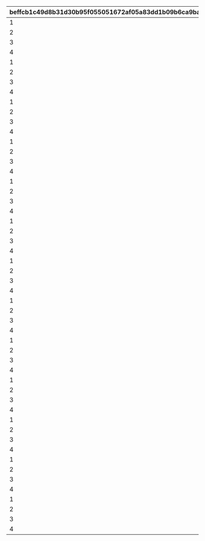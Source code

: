 |beffcb1c49d8b31d30b95f055051672af05a83dd1b09b6ca9ba656b0939981b9|c8eb1651f842309e4ef51f182988e6975ba1d2cb4a427d6e8758597ea796d1ca|a60e429d53a4ba739ea6723a0558f705753bb9e21e993d8ae167138dfbb5750e|16cea7ed84d3e762c60d674b2389d2e272b7dcb3779d75ff6374131d81a7f71e|d48ca8fb7999cb1929495a1571db1c1f765316d43de131ec6b4cbd84e751d9e6|a19fa7d5f7c46d68511e3674a8129411841a657f843ed59ded1bcdfa1daa1a2f|1e292a237134dca7aa2889088ecc9ae1822569d7798b17f97a9bdd206ef97bed|ffd0cc37f2f6f1e480ba28e9b739181438e82d59fbb8732bcee6832bdea75644|27fc84d826735bb68bbd94f8cce7ba2117434998ec2cc34a52e7e5a6cb735057|a5be5bd7cdb46ebcaa49c322c6eca7c69765685f918fed9d15871a4352bb2fd3|fe18328fa5f2767239e6e39e9d30cc43fb38f02be9a2f307e9731180666eb166|eec249714a814424a4c0400ec9e5674ae3def02ff2ac5669d06ddf34c52faa61|9fd7ddc9dd45a05690c4811e465ebd1ddd566c172839fc3a7277a920067a31cc|63a58d8954ec39d9bd21b982725c87e6f9ff1989efc7fd312996d4c51fc157e4|26a1ea97d41a00889b2561872c12135b80e5b16c57768c7f0af0de1a58fdfe58|934fee6c3bba5b8b914ac913efc14519568499b0da0ac7ba39b14ca7ea186fb0|db367c53970a13db3eb15a8b7d750da3fffe91714ef5e2ce9429ab65b4838112|ed0dd223a13a462fe122d8394e02e80165487874245e464cc14e510f09384db3|
| --- | --- | --- | --- | --- | --- | --- | --- | --- | --- | --- | --- | --- | --- | --- | --- | --- | --- |
|1|500|0|10000|0|0|0|0|0|8|1|0|91002|0|0|0|0|0|
|2|400|0|10000|0|0|0|0|0|8|2|0|91002|0|0|0|0|0|
|3|300|0|10000|0|0|0|0|0|8|3|0|91002|0|0|0|0|0|
|4|250|0|10000|0|0|0|0|0|8|4|0|91002|0|0|0|0|0|
|1|500|0|10001|0|0|0|0|0|8|5|0|91002|0|0|0|0|0|
|2|400|0|10001|0|0|0|0|0|8|6|0|91002|0|0|0|0|0|
|3|300|0|10001|0|0|0|0|0|8|7|0|91002|0|0|0|0|0|
|4|250|0|10001|0|0|0|0|0|8|8|0|91002|0|0|0|0|0|
|1|500|0|10002|0|0|0|0|0|8|9|0|91002|0|0|0|0|0|
|2|400|0|10002|0|0|0|0|0|8|10|0|91002|0|0|0|0|0|
|3|300|0|10002|0|0|0|0|0|8|11|0|91002|0|0|0|0|0|
|4|250|0|10002|0|0|0|0|0|8|12|0|91002|0|0|0|0|0|
|1|500|0|10003|0|0|0|0|0|8|13|0|91002|0|0|0|0|0|
|2|400|0|10003|0|0|0|0|0|8|14|0|91002|0|0|0|0|0|
|3|300|0|10003|0|0|0|0|0|8|15|0|91002|0|0|0|0|0|
|4|250|0|10003|0|0|0|0|0|8|16|0|91002|0|0|0|0|0|
|1|500|0|10004|0|0|0|0|0|8|17|0|91002|0|0|0|0|0|
|2|400|0|10004|0|0|0|0|0|8|18|0|91002|0|0|0|0|0|
|3|300|0|10004|0|0|0|0|0|8|19|0|91002|0|0|0|0|0|
|4|250|0|10004|0|0|0|0|0|8|20|0|91002|0|0|0|0|0|
|1|500|0|10005|0|0|0|0|0|8|21|0|91002|0|0|0|0|0|
|2|400|0|10005|0|0|0|0|0|8|22|0|91002|0|0|0|0|0|
|3|300|0|10005|0|0|0|0|0|8|23|0|91002|0|0|0|0|0|
|4|250|0|10005|0|0|0|0|0|8|24|0|91002|0|0|0|0|0|
|1|500|0|10006|0|0|0|0|0|8|25|0|91002|0|0|0|0|0|
|2|400|0|10006|0|0|0|0|0|8|26|0|91002|0|0|0|0|0|
|3|300|0|10006|0|0|0|0|0|8|27|0|91002|0|0|0|0|0|
|4|250|0|10006|0|0|0|0|0|8|28|0|91002|0|0|0|0|0|
|1|500|0|10007|0|0|0|0|0|8|29|0|91002|0|0|0|0|0|
|2|400|0|10007|0|0|0|0|0|8|30|0|91002|0|0|0|0|0|
|3|300|0|10007|0|0|0|0|0|8|31|0|91002|0|0|0|0|0|
|4|250|0|10007|0|0|0|0|0|8|32|0|91002|0|0|0|0|0|
|1|500|0|10008|0|0|0|0|0|8|33|0|91002|0|0|0|0|0|
|2|400|0|10008|0|0|0|0|0|8|34|0|91002|0|0|0|0|0|
|3|300|0|10008|0|0|0|0|0|8|35|0|91002|0|0|0|0|0|
|4|250|0|10008|0|0|0|0|0|8|36|0|91002|0|0|0|0|0|
|1|500|0|10009|0|0|0|0|0|8|37|0|91002|0|0|0|0|0|
|2|400|0|10009|0|0|0|0|0|8|38|0|91002|0|0|0|0|0|
|3|300|0|10009|0|0|0|0|0|8|39|0|91002|0|0|0|0|0|
|4|250|0|10009|0|0|0|0|0|8|40|0|91002|0|0|0|0|0|
|1|500|0|10010|0|0|0|0|0|8|41|0|91002|0|0|0|0|0|
|2|400|0|10010|0|0|0|0|0|8|42|0|91002|0|0|0|0|0|
|3|300|0|10010|0|0|0|0|0|8|43|0|91002|0|0|0|0|0|
|4|250|0|10010|0|0|0|0|0|8|44|0|91002|0|0|0|0|0|
|1|500|0|10011|0|0|0|0|0|8|45|0|91002|0|0|0|0|0|
|2|400|0|10011|0|0|0|0|0|8|46|0|91002|0|0|0|0|0|
|3|300|0|10011|0|0|0|0|0|8|47|0|91002|0|0|0|0|0|
|4|250|0|10011|0|0|0|0|0|8|48|0|91002|0|0|0|0|0|
|1|500|0|10012|0|0|0|0|0|8|49|0|91002|0|0|0|0|0|
|2|400|0|10012|0|0|0|0|0|8|50|0|91002|0|0|0|0|0|
|3|300|0|10012|0|0|0|0|0|8|51|0|91002|0|0|0|0|0|
|4|250|0|10012|0|0|0|0|0|8|52|0|91002|0|0|0|0|0|